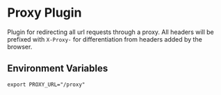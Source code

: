# Proxy Plugin

Plugin for redirecting all url requests through a proxy. All headers will be prefixed with `X-Proxy-` for differentiation from headers added by the browser.

## Environment Variables

```
export PROXY_URL="/proxy"
```
